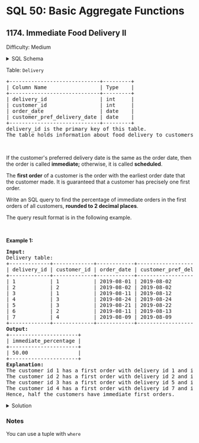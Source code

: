 # SQL 50: Basic Aggregate Functions
## 1174. Immediate Food Delivery II
Difficulty: Medium

<details> 
<summary> SQL Schema </summary>

```sql
Create table If Not Exists Delivery (delivery_id int, customer_id int, order_date date, customer_pref_delivery_date date)
Truncate table Delivery
insert into Delivery (delivery_id, customer_id, order_date, customer_pref_delivery_date) values ('1', '1', '2019-08-01', '2019-08-02')
insert into Delivery (delivery_id, customer_id, order_date, customer_pref_delivery_date) values ('2', '2', '2019-08-02', '2019-08-02')
insert into Delivery (delivery_id, customer_id, order_date, customer_pref_delivery_date) values ('3', '1', '2019-08-11', '2019-08-12')
insert into Delivery (delivery_id, customer_id, order_date, customer_pref_delivery_date) values ('4', '3', '2019-08-24', '2019-08-24')
insert into Delivery (delivery_id, customer_id, order_date, customer_pref_delivery_date) values ('5', '3', '2019-08-21', '2019-08-22')
insert into Delivery (delivery_id, customer_id, order_date, customer_pref_delivery_date) values ('6', '2', '2019-08-11', '2019-08-13')
insert into Delivery (delivery_id, customer_id, order_date, customer_pref_delivery_date) values ('7', '4', '2019-08-09', '2019-08-09')
```
</details>

<p>Table: <code>Delivery</code></p>

<pre>+-----------------------------+---------+
| Column Name                 | Type    |
+-----------------------------+---------+
| delivery_id                 | int     |
| customer_id                 | int     |
| order_date                  | date    |
| customer_pref_delivery_date | date    |
+-----------------------------+---------+
delivery_id is the primary key of this table.
The table holds information about food delivery to customers that make orders at some date and specify a preferred delivery date (on the same order date or after it).
</pre>

<p>&nbsp;</p>

<p>If the customer's preferred delivery date is the same as the order date, then the order is called <strong>immediate;</strong> otherwise, it is called <strong>scheduled</strong>.</p>

<p>The <strong>first order</strong> of a customer is the order with the earliest order date that the customer made. It is guaranteed that a customer has precisely one first order.</p>

<p>Write an SQL query to find the percentage of immediate orders in the first orders of all customers, <strong>rounded to 2 decimal places</strong>.</p>

<p>The query result format is in the following example.</p>

<p>&nbsp;</p>
<p><strong class="example">Example 1:</strong></p>

<pre><strong>Input:</strong> 
Delivery table:
+-------------+-------------+------------+-----------------------------+
| delivery_id | customer_id | order_date | customer_pref_delivery_date |
+-------------+-------------+------------+-----------------------------+
| 1           | 1           | 2019-08-01 | 2019-08-02                  |
| 2           | 2           | 2019-08-02 | 2019-08-02                  |
| 3           | 1           | 2019-08-11 | 2019-08-12                  |
| 4           | 3           | 2019-08-24 | 2019-08-24                  |
| 5           | 3           | 2019-08-21 | 2019-08-22                  |
| 6           | 2           | 2019-08-11 | 2019-08-13                  |
| 7           | 4           | 2019-08-09 | 2019-08-09                  |
+-------------+-------------+------------+-----------------------------+
<strong>Output:</strong> 
+----------------------+
| immediate_percentage |
+----------------------+
| 50.00                |
+----------------------+
<strong>Explanation:</strong> 
The customer id 1 has a first order with delivery id 1 and it is scheduled.
The customer id 2 has a first order with delivery id 2 and it is immediate.
The customer id 3 has a first order with delivery id 5 and it is scheduled.
The customer id 4 has a first order with delivery id 7 and it is immediate.
Hence, half the customers have immediate first orders.
</pre>
</div></div>


<details> 
<summary> Solution </summary>

1. 
```SQL
Select
    round(
        avg(order_date = customer_pref_delivery_date) * 100,
        2
    ) as immediate_percentage
from
    Delivery
where
    (customer_id, order_date) in (
        Select
            customer_id,
            min(order_date)
        from
            Delivery
        group by
            customer_id
    );
```
</details>

### Notes
You can use a tuple with ``where``